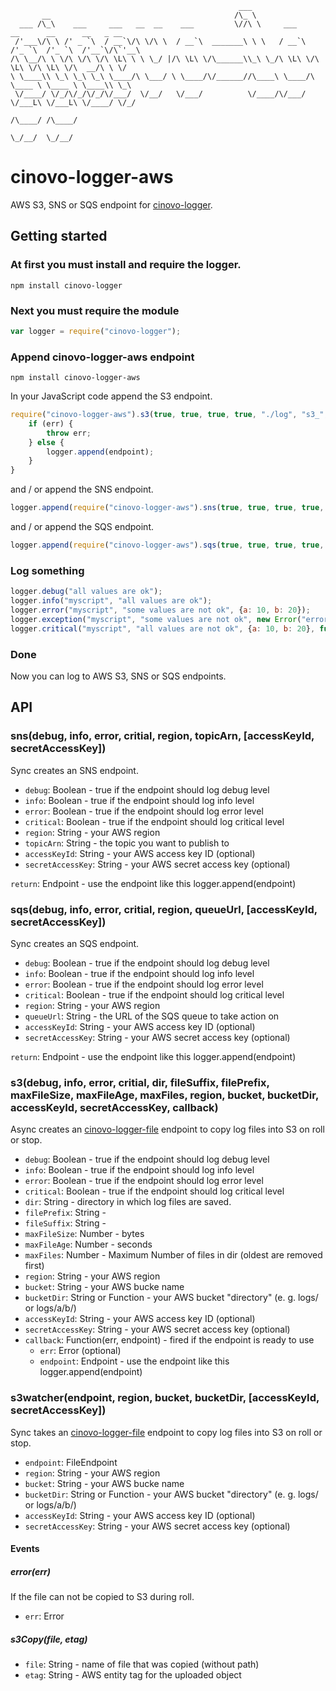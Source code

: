 `````
                                                   ___
       __                                         /\_ \
  ___ /\_\    ___     ___   __  __    ___         \//\ \     ___      __      __      __   _ __
 /'___\/\ \ /' _ `\  / __`\/\ \/\ \  / __`\  _______\ \ \   / __`\  /'_ `\  /'_ `\  /'__`\/\`'__\
/\ \__/\ \ \/\ \/\ \/\ \L\ \ \ \_/ |/\ \L\ \/\______\\_\ \_/\ \L\ \/\ \L\ \/\ \L\ \/\  __/\ \ \/
\ \____\\ \_\ \_\ \_\ \____/\ \___/ \ \____/\/______//\____\ \____/\ \____ \ \____ \ \____\\ \_\
 \/____/ \/_/\/_/\/_/\/___/  \/__/   \/___/          \/____/\/___/  \/___L\ \/___L\ \/____/ \/_/
                                                                      /\____/ /\____/
                                                                      \_/__/  \_/__/
`````

# cinovo-logger-aws

AWS S3, SNS or SQS endpoint for [cinovo-logger](https://github.com/cinovo/node-logger).

## Getting started

### At first you must install and require the logger.

    npm install cinovo-logger

### Next you must require the module

`````javascript
var logger = require("cinovo-logger");
`````

### Append cinovo-logger-aws endpoint

	npm install cinovo-logger-aws

In your JavaScript code append the S3 endpoint.

`````javascript
require("cinovo-logger-aws").s3(true, true, true, true, "./log", "s3_", ".log", 1024 * 1024, 60 * 60, 5, "eu-west-1", "my-bucket-name", "my/folder", undefined, undefined, function(err, endpoint) {
	if (err) {
		throw err;
	} else {
		logger.append(endpoint);
	}
}
`````

and / or append the SNS endpoint.

`````javascript
logger.append(require("cinovo-logger-aws").sns(true, true, true, true, "eu-west-1", "topicArn"));
`````

and / or append the SQS endpoint.

`````javascript
logger.append(require("cinovo-logger-aws").sqs(true, true, true, true, "eu-west-1", "queueUrl"));
`````

### Log something

`````javascript
logger.debug("all values are ok");
logger.info("myscript", "all values are ok");
logger.error("myscript", "some values are not ok", {a: 10, b: 20});
logger.exception("myscript", "some values are not ok", new Error("error"));
logger.critical("myscript", "all values are not ok", {a: 10, b: 20}, function(err) { ... });
`````

### Done

Now you can log to AWS S3, SNS or SQS endpoints.

## API

### sns(debug, info, error, critial, region, topicArn, [accessKeyId, secretAccessKey])

Sync creates an SNS endpoint.

* `debug`: Boolean - true if the endpoint should log debug level
* `info`: Boolean - true if the endpoint should log info level
* `error`: Boolean - true if the endpoint should log error level
* `critical`: Boolean - true if the endpoint should log critical level
* `region`: String - your AWS region
* `topicArn`: String - the topic you want to publish to
* `accessKeyId`: String - your AWS access key ID (optional)
* `secretAccessKey`: String - your AWS secret access key (optional)

`return`: Endpoint - use the endpoint like this logger.append(endpoint)

### sqs(debug, info, error, critial, region, queueUrl, [accessKeyId, secretAccessKey])

Sync creates an SQS endpoint.

* `debug`: Boolean - true if the endpoint should log debug level
* `info`: Boolean - true if the endpoint should log info level
* `error`: Boolean - true if the endpoint should log error level
* `critical`: Boolean - true if the endpoint should log critical level
* `region`: String - your AWS region
* `queueUrl`: String - the URL of the SQS queue to take action on
* `accessKeyId`: String - your AWS access key ID (optional)
* `secretAccessKey`: String - your AWS secret access key (optional)

`return`: Endpoint - use the endpoint like this logger.append(endpoint)

### s3(debug, info, error, critial, dir, fileSuffix, filePrefix, maxFileSize, maxFileAge, maxFiles, region, bucket, bucketDir, accessKeyId, secretAccessKey, callback)

Async creates an [cinovo-logger-file](https://github.com/cinovo/node-logger-file) endpoint to copy log files into S3 on roll or stop.

* `debug`: Boolean - true if the endpoint should log debug level
* `info`: Boolean - true if the endpoint should log info level
* `error`: Boolean - true if the endpoint should log error level
* `critical`: Boolean - true if the endpoint should log critical level
* `dir`: String - directory in which log files are saved.
* `filePrefix`: String -
* `fileSuffix`: String -
* `maxFileSize`: Number - bytes
* `maxFileAge`: Number - seconds
* `maxFiles`: Number - Maximum Number of files in dir (oldest are removed first)
* `region`: String - your AWS region
* `bucket`: String - your AWS bucke name
* `bucketDir`: String or Function - your AWS bucket "directory" (e. g. logs/ or logs/a/b/)
* `accessKeyId`: String - your AWS access key ID (optional)
* `secretAccessKey`: String - your AWS secret access key (optional)
* `callback`: Function(err, endpoint) - fired if the endpoint is ready to use
    * `err`: Error (optional)
    * `endpoint`: Endpoint - use the endpoint like this logger.append(endpoint)

### s3watcher(endpoint, region, bucket, bucketDir, [accessKeyId, secretAccessKey])

Sync takes an [cinovo-logger-file](https://github.com/cinovo/node-logger-file) endpoint to copy log files into S3 on roll or stop.

* `endpoint`: FileEndpoint
* `region`: String - your AWS region
* `bucket`: String - your AWS bucke name
* `bucketDir`: String or Function - your AWS bucket "directory" (e. g. logs/ or logs/a/b/)
* `accessKeyId`: String - your AWS access key ID (optional)
* `secretAccessKey`: String - your AWS secret access key (optional)

#### Events

##### error(err)

If the file can not be copied to S3 during roll.

* `err`: Error

##### s3Copy(file, etag)

* `file`: String - name of file that was copied (without path)
* `etag`: String - AWS entity tag for the uploaded object

